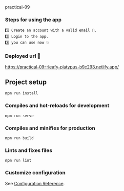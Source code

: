 practical-09
### Steps for using the app
```
1️⃣ Create an account with a valid email 📧.
2️⃣ Login to the app.
3️⃣ you can use now 💥
```
### Deployed url 🔗
https://practical-09--leafy-platypus-b9c293.netlify.app/

## Project setup
```
npm run install
```


### Compiles and hot-reloads for development
```
npm run serve
```

### Compiles and minifies for production
```
npm run build
```

### Lints and fixes files
```
npm run lint
```

### Customize configuration
See [Configuration Reference](https://cli.vuejs.org/config/).
